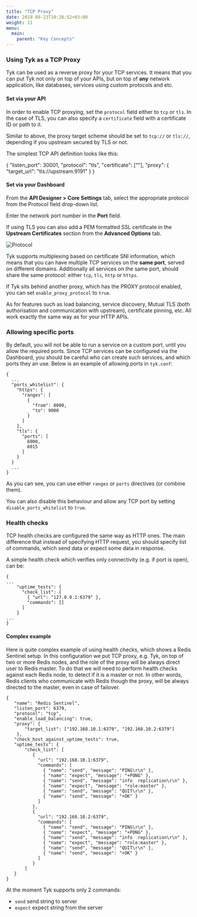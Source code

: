 ```yaml
---
title: "TCP Proxy"
date: 2019-09-23T10:28:52+03:00
weight: 11
menu:
  main:
    parent: "Key Concepts"
---
```


### Using Tyk as a TCP Proxy

Tyk can be used as a reverse proxy for your TCP services. It means that you can put Tyk not only on top of your APIs, but on top of **any** network application, like databases, services using custom protocols and etc.

#### Set via your API

In order to enable TCP proxying, set the `protocol` field either to `tcp` or `tls`. In the case of TLS, you can also specify a `certificate` field with a certificate ID or path to it.

Similar to above, the proxy target scheme should be set to `tcp://` or `tls://`, depending if you upstream secured by TLS or not.

The simplest TCP API definition looks like this:

{
  "listen_port": 30001,
  "protocol": "tls",
  "certificate": ["<cert-id>"],
  "proxy": {
    "target_url": "tls://upstream:9191"
  }
}

#### Set via your Dashboard

From the **API Designer > Core Settings** tab, select the appropriate protocol from the Protocol field drop-down list.

Enter the network port number in the **Port** field.

If using TLS you can also add a PEM formatted SSL certificate in the **Upstream Certificates** section from the **Advanced Options** tab.

![Protocol](/img/2.10/protocol_and_port.png)

Tyk supports multiplexing based on certificate SNI information, which means that you can have multiple TCP services on the **same port**, served on different domains. Additionally all services on the same port, should share the same protocol: either `tcp`, `tls`, `http` or `https`.

If Tyk sits behind another proxy, which has  the PROXY protocol enabled, you can set `enable_proxy_protocol` to `true`. 

As for features such as load balancing, service discovery, Mutual TLS (both authorisation and communication with upstream), certificate pinning, etc. All work exactly the same way as for your HTTP APIs. 

### Allowing specific ports

By default, you will not be able to run a service on a custom port, until you allow the required ports. 
Since TCP services can be configured via the Dashboard, you should be careful who can create such services, and which ports they an use. Below is an example of allowing ports in `tyk.conf`:

```
{
  ...
  "ports_whitelist": {
    "https": {
      "ranges": [
        {
          "from": 8000,
          "to": 9000
        }
      ]
    },
    "tls": {
      "ports": [
        6000,
        6015
      ]
    }
  }
  ...
}
```

As you can see, you can use either `ranges` or `ports` directives (or combine them). 

You can also disable this behaviour and allow any TCP port by setting `disable_ports_whitelist` to `true`.


### Health checks

TCP health checks are configured the same way as HTTP ones.
The main difference that instead of specifying HTTP request, you should specify list of commands, which send data or expect some data in response. 

A simple health check which verifies only connectivity (e.g. if port is open), can be: 

```{.copyWrapper}
{
...
	"uptime_tests": {
	  "check_list": [
	    { "url": "127.0.0.1:6379" },
        "commands": []
	  ]
	}
...
}
```

#### Complex example

Here is quite complex example of using health checks, which shows a Redis Sentinel setup. In this configuration we put TCP proxy, e.g. Tyk, on top of two or more Redis nodes, and the role of the proxy will be always direct user to Redis master. To do that we will need to perform health checks against each Redis node, to detect if it is a master or not. In other words, Redis clients who communicate with Redis though the proxy, will be always directed to the master, even in case of failover. 

```{.copyWrapper}
{
   "name": "Redis Sentinel",
   "listen_port": 6379,
   "protocol": "tcp",
   "enable_load_balancing": true,
   "proxy": {
	   "target_list": ["192.168.10.1:6379", "192.168.10.2:6379"]
	},
   "check_host_against_uptime_tests": true,
   "uptime_tests": {
       "check_list": [
          {
			"url": "192.168.10.1:6379",
            "commands": [
              { "name": "send", "message": "PING\r\n" },
              { "name": "expect", "message": "+PONG" },
              { "name": "send", "message": "info  replication\r\n" },
              { "name": "expect", "message": "role:master" },
              { "name": "send", "message": "QUIT\r\n" }, 
              { "name": "send", "message": "+OK" }
            ]
          },
          {
			"url": "192.168.10.2:6379",
            "commands": [
              { "name": "send", "message": "PING\r\n" },
              { "name": "expect", "message": "+PONG" },
              { "name": "send", "message": "info  replication\r\n" },
              { "name": "expect", "message": "role:master" },
              { "name": "send", "message": "QUIT\r\n" }, 
              { "name": "send", "message": "+OK" }
            ]
          }
       ]
   }
}
```

At the moment Tyk supports only 2 commands:
 - `send`  send string to server
- `expect`  expect string from the server


[1]: /img/dashboard/system-management/api-protocol.png
